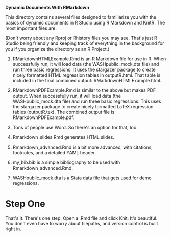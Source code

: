 **Dynamic Documents With RMarkdown**

This directory contains several files designed to familiarize you with the basics of dynamic documents in R Studio using R Markdown and KnitR. The most important files are:

(Don't worry about any Rproj or Rhistory files you may see. That's just R Studio being friendly and keeping track of everything in the background for you if you organize the directory as an R Project.)

1. RMarkdownHTMLExample.Rmd is an R Markdown file for use in R. When successfully run, it will load data (the WASHpublic_mock.dta file) and run three basic regressions. It uses the stargazer package to create nicely formatted HTML regression tables in outputR.html. That table is included in the final combined output: RMarkdownHTMLExample.html.

2. RMarkdownPDFExample.Rmd is similar to the above but makes PDF output. When successfully run, it will load data (the WASHpublic_mock.dta file) and run three basic regressions. This uses the stargazer package to create nicely formatted LaTeX regression tables (outputR.tex). The combined output file is RMarkdownPDFExample.pdf.

3. Tons of people use Word. So there's an option for that, too.

4. Rmarkdown_slides.Rmd generates HTML slides.

5. Rmarkdown_advanced.Rmd is a bit more advanced, with citations, footnotes, and a detailed YAML header.

6. my_bib.bib is a simple bibliography to be used with Rmarkdown_advanced.Rmd.

7. WASHpublic_mock.dta is a Stata data file that gets used for demo regressions.


# Step One

That's it. There's one step. Open a .Rmd file and click Knit. It's beautiful. You don't even have to worry about filepaths, and version control is built right in.
